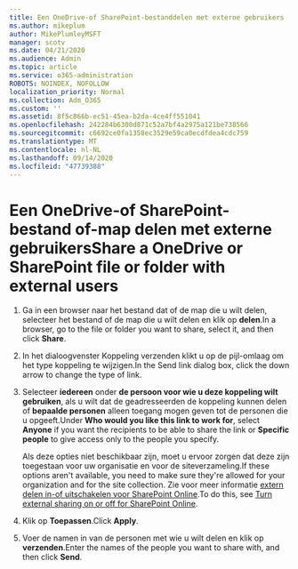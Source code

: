 ```yaml
---
title: Een OneDrive-of SharePoint-bestanddelen met externe gebruikers
ms.author: mikeplum
author: MikePlumleyMSFT
manager: scotv
ms.date: 04/21/2020
ms.audience: Admin
ms.topic: article
ms.service: o365-administration
ROBOTS: NOINDEX, NOFOLLOW
localization_priority: Normal
ms.collection: Adm_O365
ms.custom: ''
ms.assetid: 8f5c866b-ec51-45ea-b2da-4ce4ff551041
ms.openlocfilehash: 242284b6300d871c52a7bf4a2975a121be738566
ms.sourcegitcommit: c6692ce0fa1358ec3529e59ca0ecdfdea4cdc759
ms.translationtype: MT
ms.contentlocale: nl-NL
ms.lasthandoff: 09/14/2020
ms.locfileid: "47739388"
---
```

# <a name="share-a-onedrive-or-sharepoint-file-or-folder-with-external-users"></a><span data-ttu-id="e6464-102">Een OneDrive-of SharePoint-bestand of-map delen met externe gebruikers</span><span class="sxs-lookup"><span data-stu-id="e6464-102">Share a OneDrive or SharePoint file or folder with external users</span></span>

1. <span data-ttu-id="e6464-103">Ga in een browser naar het bestand dat of de map die u wilt delen, selecteer het bestand of de map die u wilt delen en klik op **delen**.</span><span class="sxs-lookup"><span data-stu-id="e6464-103">In a browser, go to the file or folder you want to share, select it, and then click **Share**.</span></span>
    
2. <span data-ttu-id="e6464-104">In het dialoogvenster Koppeling verzenden klikt u op de pijl-omlaag om het type koppeling te wijzigen.</span><span class="sxs-lookup"><span data-stu-id="e6464-104">In the Send link dialog box, click the down arrow to change the type of link.</span></span>
    
3. <span data-ttu-id="e6464-105">Selecteer **iedereen** onder **de persoon voor wie u deze koppeling wilt gebruiken**, als u wilt dat de geadresseerden de koppeling kunnen delen of **bepaalde personen** alleen toegang mogen geven tot de personen die u opgeeft.</span><span class="sxs-lookup"><span data-stu-id="e6464-105">Under **Who would you like this link to work for**, select **Anyone** if you want the recipients to be able to share the link or **Specific people** to give access only to the people you specify.</span></span> 
    
    <span data-ttu-id="e6464-106">Als deze opties niet beschikbaar zijn, moet u ervoor zorgen dat deze zijn toegestaan voor uw organisatie en voor de siteverzameling.</span><span class="sxs-lookup"><span data-stu-id="e6464-106">If these options aren't available, you need to make sure they're allowed for your organization and for the site collection.</span></span> <span data-ttu-id="e6464-107">Zie voor meer informatie [extern delen in-of uitschakelen voor SharePoint Online](https://go.microsoft.com/fwlink/?linkid=866426).</span><span class="sxs-lookup"><span data-stu-id="e6464-107">To do this, see [Turn external sharing on or off for SharePoint Online](https://go.microsoft.com/fwlink/?linkid=866426).</span></span>
    
4. <span data-ttu-id="e6464-108">Klik op **Toepassen**.</span><span class="sxs-lookup"><span data-stu-id="e6464-108">Click **Apply**.</span></span>
    
5. <span data-ttu-id="e6464-109">Voer de namen in van de personen met wie u wilt delen en klik op **verzenden**.</span><span class="sxs-lookup"><span data-stu-id="e6464-109">Enter the names of the people you want to share with, and then click **Send**.</span></span>
    

